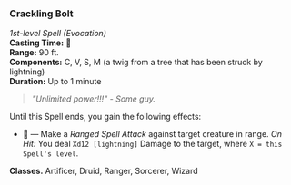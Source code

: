### Crackling Bolt  
*1st-level Spell (Evocation)*  
**Casting Time:** 🔵  
**Range:** 90 ft.  
**Components:** C, V, S, M (a twig from a tree that has been struck by lightning)  
**Duration:** Up to 1 minute  

> *"Unlimited power!!!" - Some guy.*

Until this Spell ends, you gain the following effects:
* 🔷 — Make a *Ranged Spell Attack* against target creature in range. *On Hit:* You deal `Xd12 [lightning]` Damage to the target, where `X = this Spell's level`.

**Classes.** Artificer, Druid, Ranger, Sorcerer, Wizard

